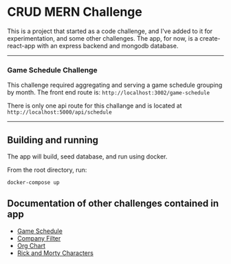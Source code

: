 # CRUD MERN Challenge

This is a project that started as a code challenge, and I've added to it for experimentation, and some other challenges. The app, for now, is a create-react-app with an express backend and mongodb database.

---

### Game Schedule Challenge

This challenge required aggregating and serving a game schedule grouping by month. The front end route is: `http://localhost:3002/game-schedule`

There is only one api route for this challange and is located at `http://localhost:5000/api/schedule`

---

## Building and running

The app will build, seed database, and run using docker.

From the root directory, run:

```
docker-compose up
```

## Documentation of other challenges contained in app

- [Game Schedule](./challenge-requirements-docs/game-schedule)
- [Company Filter](./challenge-requirements-docs/company-filter)
- [Org Chart](./challenge-requirements-docs/org-chart)
- [Rick and Morty Characters](./challenge-requirements-docs/rick-and-morty)
